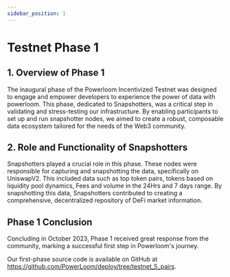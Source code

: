 ```yaml
---
sidebar_position: 1
---
```


# Testnet Phase 1


## 1. Overview of Phase 1

The inaugural phase of the Powerloom Incentivized Testnet was designed to engage and empower developers to experience the power of data with powerloom. This phase, dedicated to Snapshotters, was a critical step in validating and stress-testing our infrastructure. By enabling participants to set up and run snapshotter nodes, we aimed to create a robust, composable data ecosystem tailored for the needs of the Web3 community.

## 2. Role and Functionality of Snapshotters

Snapshotters played a crucial role in this phase. These nodes were responsible for capturing and snapshotting the data, specifically on UniswapV2. This included data such as top token pairs, tokens based on liquidity pool dynamics, Fees and volume in the 24Hrs and 7 days range. By snapshotting this data, Snapshotters contributed to creating a comprehensive, decentralized repository of DeFi market information.

## Phase 1 Conclusion
Concluding in October 2023, Phase 1 received great response from the community, marking a successful first step in Powerloom's journey.

Our first-phase source code is available on GitHub at https://github.com/PowerLoom/deploy/tree/testnet_5_pairs.
